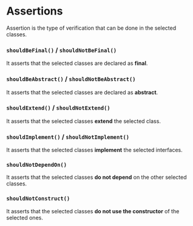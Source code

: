 # Assertions

Assertion is the type of verification that can be done in the selected classes.

### `shouldBeFinal()` / `shouldNotBeFinal()`
It asserts that the selected classes are declared as **final**.

### `shouldBeAbstract()` / `shouldNotBeAbstract()`
It asserts that the selected classes are declared as **abstract**.

### `shouldExtend()` / `shouldNotExtend()`
It asserts that the selected classes **extend** the selected class.

### `shouldImplement()` / `shouldNotImplement()`
It asserts that the selected classes **implement** the selected interfaces.

### `shouldNotDependOn()`
It asserts that the selected classes **do not depend** on the other selected classes.

### `shouldNotConstruct()`
It asserts that the selected classes **do not use the constructor** of the selected ones.
